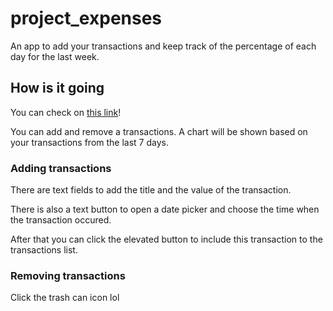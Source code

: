 # project_expenses

An app to add your transactions and keep track of the percentage of each day for the last week.

## How is it going

You can check on [this link](https://projectexpenses-59226.web.app)!

You can add and remove a transactions. A chart will be shown based on your transactions
from the last 7 days.

### Adding transactions

There are text fields to add the title and the value of the transaction.

There is also a text button to open a date picker and choose the time 
when the transaction occured.

After that you can click the elevated button to include this transaction
to the transactions list.

### Removing transactions

Click the trash can icon lol
